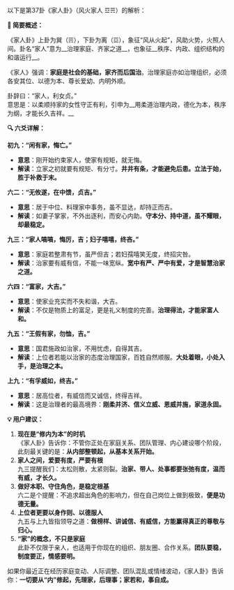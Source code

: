 以下是第37卦《家人卦》（风火家人 ☲☴）的解析：

__🏡 简要概述：__

《家人卦》上卦为巽（☴），下卦为离（☲），象征“风从火起”，风助火势，火照人间。卦名“家人”意为__治理家庭、齐家之道__，也象征__秩序、内政、组织结构的和谐运行__。

《家人》强调：__家庭是社会的基础，家齐而后国治__。治理家庭亦如治理组织，必须各安其位、以德为本、尊长爱幼、内明外顺。

卦辞曰：“家人，利女贞。”  
意思是：以柔顺持家的女性守正有利，引申为__用柔道治理内政，德化为本，秩序为纲，才能长久吉祥。__

__🔍 六爻详解：__

__初九：“闲有家，悔亡。”__

- __意思__：刚开始约束家人，使家有规矩，就无悔。
- __解读__：立家之初就要有规矩、有分寸。__井井有条，才能避免后患。立法于始，胜于补救于末。__

__六二：“无攸遂，在中馈，贞吉。”__

- __意思__：居于中位、料理家中事务，虽不显达，却持正而吉。
- __解读__：如妻子掌家，不外出逐利，而安心内助。__守本分、持中道，虽不耀眼，却最稳定。__

__九三：“家人嗃嗃，悔厉，吉；妇子嘻嘻，终吝。”__

- __意思__：家庭若整肃有节，虽严但吉；若妇孺嘻笑无度，终招灾咎。
- __解读__：治家要有威有信，不能一味宽纵。__宽中有严、严中有爱，才是智慧治家之道。__

__六四：“富家，大吉。”__

- __意思__：使家业充实而不失和谐，大吉。
- __解读__：不仅是物质上的富足，更是礼义制度的完善。__治理得法，才能家富人和。__

__九五：“王假有家，勿恤，吉。”__

- __意思__：国君施政如治家，不用忧虑，自得其吉。
- __解读__：上位者若能以治家的态度治理国家，百姓自然顺服。__大处着眼，小处入手，是治理之本。__

__上九：“有孚威如，终吉。”__

- __意思__：居高位者，有威信而又诚信，终得吉祥。
- __解读__：这是治理者的最高境界：__刚柔并济、信义立威、恩威并施，家道永固。__

__💡 用户建议：__

1. __现在是“修内为本”的时机__  
《家人卦》告诉你：不管你正处在家庭关系、团队管理、内心建设哪个阶段，此刻最关键的是：__从内部整顿起，从基本关系开始。__
2. __家人之间，爱要有度，严要有根__  
九三提醒我们：太松则散，太紧则裂。__治家、带人、处事都要张弛有度，温而有威，才长久。__
3. __做好本职、守住角色，是稳定根基__  
六二是个提醒：不追求超出角色的影响力，但在自己岗位上做到极致，__便是功德无量。__
4. __上位者更要以身作则、以德服人__  
九五与上九皆指领导之道：__做榜样、讲诚信、有威信，方能赢得真正的尊敬与归心。__
5. __“家”的概念，不只是家庭__  
此卦不仅限于亲人，也适用于你现在的组织、朋友圈、合作关系。__团队要稳，制度要正，情感要明。__

如果你最近正在经历家庭变动、人际调整、团队混乱或情绪波动，《家人卦》告诉你：__一切要从“内”修起，先理家，后理事；家若和，事自成。__

